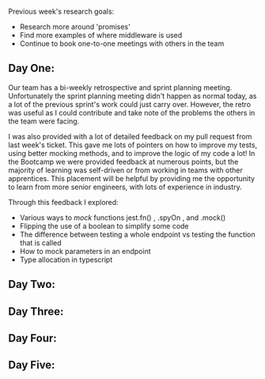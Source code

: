 Previous week's research goals:
- Research more around 'promises'
- Find more examples of where middleware is used
- Continue to book one-to-one meetings with others in the team

## Day One:

Our team has a bi-weekly retrospective and sprint planning meeting. Unfortunately the sprint planning meeting didn't happen as normal today, as a lot of the previous sprint's work could just carry over. However, the retro was useful as I could contribute and take note of the problems the others in the team were facing.

I was also provided with a lot of detailed feedback on my pull request from last week's ticket. This gave me lots of pointers on how to improve my tests, using better mocking methods, and to improve the logic of my code a lot! In the Bootcamp we were provided feedback at numerous points, but the majority of learning was self-driven or from working in teams with other apprentices. This placement will be helpful by providing me the opportunity to learn from more senior engineers, with lots of experience in industry. 

Through this feedback I explored:
- Various ways to *mock* functions jest.fn() , .spyOn , and .mock()
- Flipping the use of a boolean to simplify some code
- The difference between testing a whole endpoint vs testing the function that is called
- How to mock parameters in an endpoint
- Type allocation in typescript

## Day Two:

## Day Three:

## Day Four:

## Day Five: